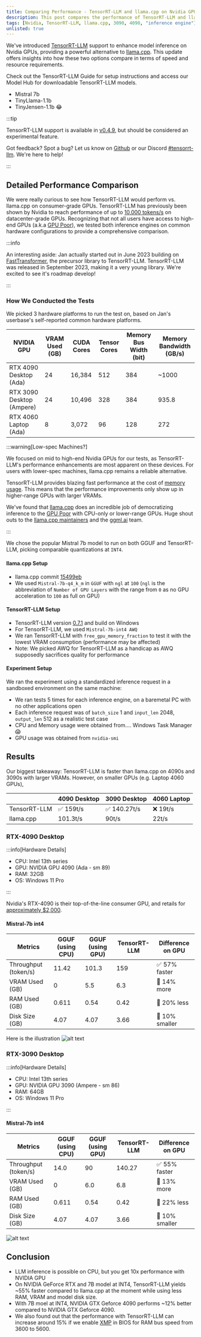 ```yaml
---
title: Comparing Performance - TensorRT-LLM and llama.cpp on Nvidia GPUs
description: This post compares the performance of TensorRT-LLM and llama.cpp on Nvidia GPUs, highlighting the trade-offs between speed and resource usage.
tags: [Nvidia, TensorRT-LLM, llama.cpp, 3090, 4090, "inference engine"]
unlisted: true
---
```


We've introduced [TensorRT-LLM](https://github.com/NVIDIA/TensorRT-LLM) support to enhance model inference on Nvidia GPUs, providing a powerful alternative to [llama.cpp](https://github.com/ggerganov/llama.cpp). This update offers insights into how these two options compare in terms of speed and resource requirements.

Check out the TensorRT-LLM Guide for setup instructions and access our Model Hub for downloadable TensorRT-LLM models.

- Mistral 7b
- TinyLlama-1.1b
- TinyJensen-1.1b 😂

:::tip

TensorRT-LLM support is available in [v0.4.9](https://github.com/janhq/jan/releases/tag/v0.4.9), but should be considered an experimental feature.

Got feedback? Spot a bug? Let us know on [Github](https://github.com/janhq/jan) or our Discord [#tensorrt-llm](https://discord.com/channels/1107178041848909847/1201832734704795688). We're here to help!

:::

## Detailed Performance Comparison

We were really curious to see how TensorRT-LLM would perform vs. llama.cpp on consumer-grade GPUs. TensorRT-LLM has previously been shown by Nvidia to reach performance of up to [10,000 tokens/s](https://nvidia.github.io/TensorRT-LLM/blogs/H100vsA100.html) on datacenter-grade GPUs. Recognizing that not all users have access to high-end GPUs (a.k.a [GPU Poor](https://www.semianalysis.com/p/google-gemini-eats-the-world-gemini#the-gpu-poor)), we tested both inference engines on common hardware configurations to provide a comprehensive comparison.

:::info

An interesting aside: Jan actually started out in June 2023 building on [FastTransformer](https://github.com/NVIDIA/FasterTransformer), the precursor library to TensorRT-LLM. TensorRT-LLM was released in September 2023, making it a very young library. We're excited to see it's roadmap develop!

:::

### How We Conducted the Tests

We picked 3 hardware platforms to run the test on, based on Jan's userbase's self-reported common hardware platforms.

| NVIDIA GPU                | VRAM Used (GB) | CUDA Cores | Tensor Cores | Memory Bus Width (bit) | Memory Bandwidth (GB/s) |
| ------------------------- | -------------- | ---------- | ------------ | ---------------------- | ----------------------- |
| RTX 4090 Desktop (Ada)    | 24             | 16,384     | 512          | 384                    | ~1000                   |
| RTX 3090 Desktop (Ampere) | 24             | 10,496     | 328          | 384                    | 935.8                   |
| RTX 4060 Laptop (Ada)     | 8              | 3,072      | 96           | 128                    | 272                     |

:::warning[Low-spec Machines?]

We focused on mid to high-end Nvidia GPUs for our tests, as TensorRT-LLM's performance enhancements are most apparent on these devices. For users with lower-spec machines, llama.cpp remains a reliable alternative.

TensorRT-LLM provides blazing fast performance at the cost of [memory usage](https://nvidia.github.io/TensorRT-LLM/memory.html). This means that the performance improvements only show up in higher-range GPUs with larger VRAMs.

We've found that [llama.cpp](https://github.com/ggerganov/llama.cpp) does an incredible job of democratizing inference to the [GPU Poor](https://www.semianalysis.com/p/google-gemini-eats-the-world-gemini#the-gpu-poor) with CPU-only or lower-range GPUs. Huge shout outs to the [llama.cpp maintainers](https://github.com/ggerganov/llama.cpp/graphs/contributors) and the [ggml.ai](https://ggml.ai/) team.

:::

We chose the popular Mistral 7b model to run on both GGUF and TensorRT-LLM, picking comparable quantizations at `INT4`.

#### llama.cpp Setup

- llama.cpp commit [15499eb](https://github.com/ggerganov/llama.cpp/commit/15499eb94227401bdc8875da6eb85c15d37068f7)
- We used `Mistral-7b-q4_k_m` in `GGUF` with `ngl` at `100` (`ngl` is the abbreviation of `Number of GPU Layers` with the range from `0` as no GPU acceleration to `100` as full on GPU)

#### TensorRT-LLM Setup

- TensorRT-LLM version [0.7.1](https://github.com/NVIDIA/TensorRT-LLM/releases/tag/v0.7.1) and build on Windows
- For TensorRT-LLM, we used `Mistral-7b-int4 AWQ`
- We ran TensorRT-LLM with `free_gpu_memory_fraction` to test it with the lowest VRAM consumption (performance may be affected)
- Note: We picked AWQ for TensorRT-LLM as a handicap as AWQ supposedly sacrifices quality for performance

#### Experiment Setup

We ran the experiment using a standardized inference request in a sandboxed environment on the same machine:

- We ran tests 5 times for each inference engine, on a baremetal PC with no other applications open
- Each inference request was of `batch_size` 1 and `input_len` 2048, `output_len` 512 as a realistic test case
- CPU and Memory usage were obtained from.... Windows Task Manager 😱
- GPU usage was obtained from `nvidia-smi`

## Results

Our biggest takeaway: TensorRT-LLM is faster than llama.cpp on 4090s and 3090s with larger VRAMs. However, on smaller GPUs (e.g. Laptop 4060 GPUs),

|              | 4090 Desktop | 3090 Desktop | 4060 Laptop |
| ------------ | ------------ | ------------ | ----------- |
| TensorRT-LLM | ✅ 159t/s    | ✅ 140.27t/s | ❌ 19t/s    |
| llama.cpp    | 101.3t/s     | 90t/s        | 22t/s       |

### RTX-4090 Desktop

:::info[Hardware Details]

- CPU: Intel 13th series
- GPU: NVIDIA GPU 4090 (Ada - sm 89)
- RAM: 32GB
- OS: Windows 11 Pro

:::

Nvidia's RTX-4090 is their top-of-the-line consumer GPU, and retails for [approximately $2,000](https://www.amazon.com/rtx-4090/s?k=rtx+4090).

#### Mistral-7b int4

| Metrics              | GGUF (using CPU) | GGUF (using GPU) | TensorRT-LLM | Difference on GPU |
| -------------------- | ---------------- | ---------------- | ------------ | ----------------- |
| Throughput (token/s) | 11.42            | 101.3            | 159          | ✅ 57% faster     |
| VRAM Used (GB)       | 0                | 5.5              | 6.3          | 🤔 14% more       |
| RAM Used (GB)        | 0.611            | 0.54             | 0.42         | 🤯 20% less       |
| Disk Size (GB)       | 4.07             | 4.07             | 3.66         | 🤯 10% smaller    |

Here is the illustration
![alt text](./images/3090_benchmark_mistral_7b_int4.png)

### RTX-3090 Desktop

:::info[Hardware Details]

- CPU: Intel 13th series
- GPU: NVIDIA GPU 3090 (Ampere - sm 86)
- RAM: 64GB
- OS: Windows 11 Pro

:::

#### Mistral-7b int4

| Metrics              | GGUF (using CPU) | GGUF (using GPU) | TensorRT-LLM | Difference on GPU |
| -------------------- | ---------------- | ---------------- | ------------ | ----------------- |
| Throughput (token/s) | 14.0             | 90               | 140.27       | ✅ 55% faster     |
| VRAM Used (GB)       | 0                | 6.0              | 6.8          | 🤔 13% more       |
| RAM Used (GB)        | 0.611            | 0.54             | 0.42         | 🤯 22% less       |
| Disk Size (GB)       | 4.07             | 4.07             | 3.66         | 🤯 10% smaller    |

![alt text](./images/4090_benchmark_mistral_7b_int4.png)

## Conclusion

- LLM inference is possible on CPU, but you get 10x performance with NVIDIA GPU
- On NVIDIA GeForce RTX and 7B model at INT4, TensorRT-LLM yields ~55% faster compared to llama.cpp at the moment while using less RAM, VRAM and model disk size.
- With 7B moel at INT4, NVIDIA GTX Geforce 4090 performs ~12% better compared to NVIDIA GTX Geforce 4090.
- We also found out that the performance with TensorRT-LLM can increase around 15% if we enable [XMP](https://www.intel.com/content/www/us/en/gaming/extreme-memory-profile-xmp.html) in BIOS for RAM bus speed from 3600 to 5600.
